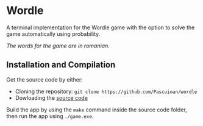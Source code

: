 # Wordle

A terminal implementation for the Wordle game with the option to solve the game automatically using probability.

_The words for the game are in romanian._

## Installation and Compilation

Get the source code by either:
 * Cloning the repository: `git clone https://github.com/Pascuioan/wordle`
 * Dowloading the [source code](https://github.com/Pascuioan/wordle/archive/refs/tags/final.zip)

Build the app by using the `make` command inside the source code folder, then run the app using `./game.exe`.
